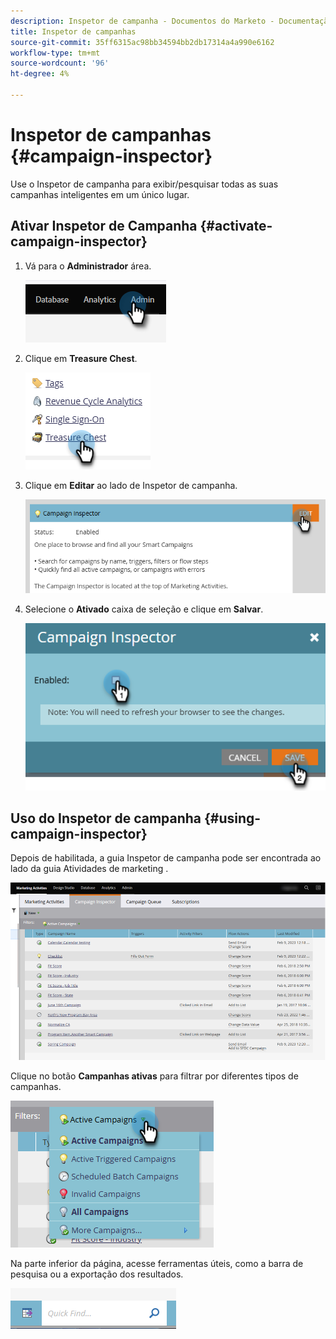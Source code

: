 ```yaml
---
description: Inspetor de campanha - Documentos do Marketo - Documentação do produto
title: Inspetor de campanhas
source-git-commit: 35ff6315ac98bb34594bb2db17314a4a990e6162
workflow-type: tm+mt
source-wordcount: '96'
ht-degree: 4%

---
```


# Inspetor de campanhas {#campaign-inspector}

Use o Inspetor de campanha para exibir/pesquisar todas as suas campanhas inteligentes em um único lugar.

## Ativar Inspetor de Campanha {#activate-campaign-inspector}

1. Vá para o **Administrador** área.

   ![](assets/campaign-inspector-1.png)

1. Clique em **Treasure Chest**.

   ![](assets/campaign-inspector-2.png)

1. Clique em **Editar** ao lado de Inspetor de campanha.

   ![](assets/campaign-inspector-3.png)

1. Selecione o **Ativado** caixa de seleção e clique em **Salvar**.

   ![](assets/campaign-inspector-4.png)

## Uso do Inspetor de campanha {#using-campaign-inspector}

Depois de habilitada, a guia Inspetor de campanha pode ser encontrada ao lado da guia Atividades de marketing .

![](assets/campaign-inspector-5.png)

Clique no botão **Campanhas ativas** para filtrar por diferentes tipos de campanhas.

![](assets/campaign-inspector-6.png)

Na parte inferior da página, acesse ferramentas úteis, como a barra de pesquisa ou a exportação dos resultados.

![](assets/campaign-inspector-7.png)
